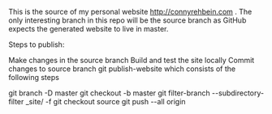 
This is the source of my personal website http://connyrehbein.com . The only interesting branch in this repo will be the source branch as GitHub expects the generated website to live in master.

Steps to publish:

Make changes in the source branch
Build and test the site locally
Commit changes to source branch
git publish-website which consists of the following steps

git branch -D master
git checkout -b master
git filter-branch --subdirectory-filter _site/ -f
git checkout source
git push --all origin
